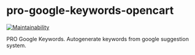 # pro-google-keywords-opencart

[![Maintainability](https://api.codeclimate.com/v1/badges/1da736f6f5df2811ed30/maintainability)](https://codeclimate.com/github/brokeyourbike/pro-google-keywords-opencart/maintainability)

PRO Google Keywords. Autogenerate keywords from google suggestion system.
